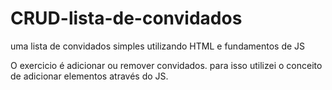 # CRUD-lista-de-convidados
uma lista de convidados simples utilizando HTML e fundamentos de JS

O exercicio é adicionar ou remover convidados.
para isso utilizei o conceito de adicionar elementos através do JS.
